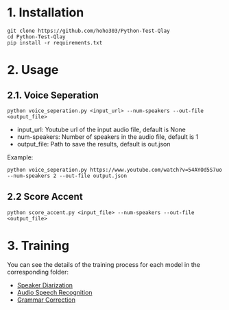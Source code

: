 # 1. Installation
```
git clone https://github.com/hoho303/Python-Test-Qlay
cd Python-Test-Qlay
pip install -r requirements.txt
```

# 2. Usage
## 2.1. Voice Seperation
```
python voice_seperation.py <input_url> --num-speakers --out-file <output_file>
```
- input_url: Youtube url of the input audio file, default is None
- num-speakers: Number of speakers in the audio file, default is 1
- output_file: Path to save the results, default is out.json

Example:
```
python voice_seperation.py https://www.youtube.com/watch?v=54AYOd5S7uo --num-speakers 2 --out-file output.json
```

## 2.2 Score Accent
```
python score_accent.py <input_file> --num-speakers --out-file <output_file>
```

# 3. Training
You can see the details of the training process for each model in the corresponding folder:
- [Speaker Diarization](spkd/README.md)
- [Audio Speech Recognition](asr/README.md)
- [Grammar Correction](grammar/README.md)

